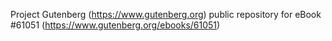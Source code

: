 Project Gutenberg (https://www.gutenberg.org) public repository for eBook #61051 (https://www.gutenberg.org/ebooks/61051)
